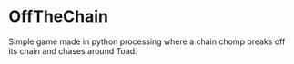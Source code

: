 # OffTheChain
Simple game made in python processing where a chain chomp breaks off its chain and chases around Toad.

